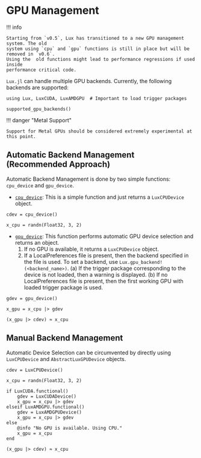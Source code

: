# GPU Management

!!! info

    Starting from `v0.5`, Lux has transitioned to a new GPU management system. The old
    system using `cpu` and `gpu` functions is still in place but will be removed in `v0.6`.
    Using the  old functions might lead to performance regressions if used inside
    performance critical code.

`Lux.jl` can handle multiple GPU backends. Currently, the following backends are supported:

```@example gpu_management
using Lux, LuxCUDA, LuxAMDGPU  # Important to load trigger packages

supported_gpu_backends()
```

!!! danger "Metal Support"

    Support for Metal GPUs should be considered extremely experimental at this point.

## Automatic Backend Management (Recommended Approach)

Automatic Backend Management is done by two simple functions: `cpu_device` and `gpu_device`.

* [`cpu_device`](@ref): This is a simple function and just returns a `LuxCPUDevice` object.

```@example gpu_management
cdev = cpu_device()
```

```@example gpu_management
x_cpu = randn(Float32, 3, 2)
```

* [`gpu_device`](@ref): This function performs automatic GPU device selection and returns
   an object.
   1. If no GPU is available, it returns a `LuxCPUDevice` object.
   2. If a LocalPreferences file is present, then the backend specified in the file is used.
      To set a backend, use `Lux.gpu_backend!(<backend_name>)`. (a) If the trigger package
      corresponding to the device is not loaded, then a warning is displayed. (b) If no
      LocalPreferences file is present, then the first working GPU with loaded trigger
      package is used.


```@example gpu_management
gdev = gpu_device()

x_gpu = x_cpu |> gdev
```

```@example gpu_management
(x_gpu |> cdev) ≈ x_cpu
```

## Manual Backend Management

Automatic Device Selection can be circumvented by directly using `LuxCPUDevice` and
`AbstractLuxGPUDevice` objects.

```@example gpu_management
cdev = LuxCPUDevice()

x_cpu = randn(Float32, 3, 2)

if LuxCUDA.functional()
    gdev = LuxCUDADevice()
    x_gpu = x_cpu |> gdev
elseif LuxAMDGPU.functional()
    gdev = LuxAMDGPUDevice()
    x_gpu = x_cpu |> gdev
else
    @info "No GPU is available. Using CPU."
    x_gpu = x_cpu
end

(x_gpu |> cdev) ≈ x_cpu
```
